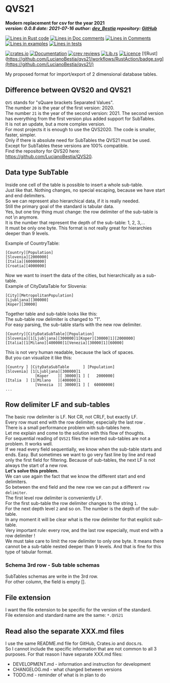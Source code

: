 [comment]: # (lmake_md_to_doc_comments segment start A)

# QVS21

[comment]: # (lmake_readme cargo.toml data start)
**Modern replacement for csv for the year 2021**  
***version: 0.0.8  date: 2021-07-16 author: [dev_Bestia](https://bestia.dev) repository: [GitHub](https://github.com/LucianoBestia/QVS21)***  

[comment]: # (lmake_readme cargo.toml data end)

[comment]: # (lmake_lines_of_code start)
[![Lines in Rust code](https://img.shields.io/badge/Lines_in_Rust-1574-green.svg)](https://github.com/LucianoBestia/QVS21/)
[![Lines in Doc comments](https://img.shields.io/badge/Lines_in_Doc_comments-612-blue.svg)](https://github.com/LucianoBestia/QVS21/)
[![Lines in Comments](https://img.shields.io/badge/Lines_in_comments-211-purple.svg)](https://github.com/LucianoBestia/QVS21/)
[![Lines in examples](https://img.shields.io/badge/Lines_in_examples-954-yellow.svg)](https://github.com/LucianoBestia/QVS21/)
[![Lines in tests](https://img.shields.io/badge/Lines_in_tests-812-orange.svg)](https://github.com/LucianoBestia/QVS21/)

[comment]: # (lmake_lines_of_code end)
  
[![crates.io](https://meritbadge.herokuapp.com/qvs21)](https://crates.io/crates/qvs21) [![Documentation](https://docs.rs/qvs21/badge.svg)](https://docs.rs/qvs21/) [![crev reviews](https://web.crev.dev/rust-reviews/badge/crev_count/qvs21.svg)](https://web.crev.dev/rust-reviews/crate/qvs21/) [![Lib.rs](https://img.shields.io/badge/Lib.rs-rust-orange.svg)](https://lib.rs/crates/qvs21/) [![Licence](https://img.shields.io/badge/license-MIT-blue.svg)](https://github.com/LucianoBestia/qvs21/blob/master/LICENSE) [![Rust](https://github.com/LucianoBestia/qvs21/workflows/RustAction/badge.svg](https://github.com/LucianoBestia/qvs21/)

My proposed format for import/export of 2 dimensional database tables.  
  
## Difference between QVS20 and QVS21
  
`QVS` stands for "sQuare brackets Separated Values".  
The number `20` is the year of the first version: 2020.  
The number `21` is the year of the second version: 2021.
The second version has everything from the first version plus added support for SubTables.  
It is not an update, but a more complex version.  
For most projects it is enough to use the QVS2020. The code is smaller, faster, simpler.  
Only if there is absolute need for SubTables the QVS21 must be used.  
Except for SubTables these versions are 100% compatible.  
Find the repository for QVS20 here: <https://github.com/LucianoBestia/QVS20>.

## Data type SubTable
  
Inside one cell of the table is possible to insert a whole sub-table.  
Just like that. Nothing changes, no special escaping, because we have start and end delimiters.  
So we can represent also hierarchical data, if it is really needed.  
Still the primary goal of the standard is tabular data.  
Yes, but one tiny thing must change: the row delimiter of the sub-table is not \n anymore.  
It is the number that represent the depth of the sub-table: 1, 2, 3,...  
It must be only one byte. This format is not really great for hierarchies deeper than 9 levels.  

Example of CountryTable:  

```QVS21
[Country][Population]  
[Slovenia][2000000]  
[Italia][60000000]  
[Croatia][4000000]  
```
  
Now we want to insert the data of the cities, but hierarchically as a sub-table.  
Example of CityDataTable for Slovenia:  

```QVS21
[City][MetropolitanPopulation]  
[Ljubljana][300000]  
[Koper][30000]  
```

Together table and sub-table looks like this:  
The sub-table row delimiter is changed to "1".  
For easy parsing, the sub-table starts with the new row delimiter.  
  
```QVS21
[Country][CityDataSubTable][Population]  
[Slovenia][1[Ljubljana][300000]1[Koper][30000]1][2000000]  
[Italia][1[Milano][400000]1[Venezia][30000]1][60000]  
```

This is not very human readable, because the lack of spaces.  
But you can visualize it like this:  
  
```QVS21
[Country ] [CityDataSubTable      ] [Population]  
[Slovenia] [1[Ljubljana][300000]1  
             [Koper    ][ 30000]1 ] [   2000000]  
[Italia  ] [1[Milano   ][400000]1  
             [Venezia  ][ 30000]1 ] [  60000000]  
...  
```
  
## Row delimiter LF and sub-tables  
  
The basic row delimiter is LF. Not CR, not CRLF, but exactly LF.  
Every row must end with the row delimiter, especially the last row .  
There is a small performance problem with sub-tables here.  
Let me explain and come to the solution with this flow of thoughts.  
For sequential reading of `QVS21` files the inserted sub-tables are not a problem. It works well.  
If we read every field sequentially, we know when the sub-table starts and ends. Easy.
But sometimes we want to go very fast line by line and read only the first field for filtering. Because of sub-tables, the next LF is not always the start of a new row.  
**Let's solve this problem.**  
We can use again the fact that we know the different start and end delimiters.  
So between the end field and the new row we can put a different `row delimiter`.  
The first level row delimiter is conveniently LF.  
For the first sub-table the row delimiter changes to the string `1`.  
For the next depth level `2` and so on. The number is the depth of the sub-table.  
In any moment it will be clear what is the row delimiter for that explicit sub-table.  
Very important rule: every row, and the last row especially, must end with a row delimiter !  
We must take care to limit the row delimiter to only one byte. It means there cannot be a sub-table nested deeper than 9 levels.  And that is fine for this type of tabular format.  

### Schema 3rd row - Sub table schemas  

SubTables schemas are write in the 3rd row.  
For other column, the field is empty [].  

## File extension  
  
I want the file extension to be specific for the version of the standard.  
File extension and standard name are the same: `*.QVS21`  
  
[comment]: # (lmake_md_to_doc_comments segment end A)

## Read also the separate XXX.md files

I use the same README.md file for GitHub, Crates.io and docs.rs.  
So I cannot include the specific information that are not common to all 3 purposes. For that reason I have separate XXX.md files:  

- DEVELOPMENT.md - information and instruction for development
- CHANGELOG.md - what changed between versions
- TODO.md - reminder of what is in plan to do
